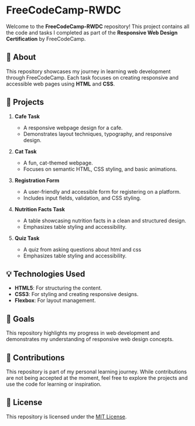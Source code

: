 # FreeCodeCamp-RWDC

Welcome to the **FreeCodeCamp-RWDC** repository! This project contains all the code and tasks I completed as part of the **Responsive Web Design Certification** by FreeCodeCamp.

## 📖 About

This repository showcases my journey in learning web development through FreeCodeCamp. Each task focuses on creating responsive and accessible web pages using **HTML** and **CSS**.

## 🚀 Projects

1. **Cafe Task**  
   - A responsive webpage design for a cafe.  
   - Demonstrates layout techniques, typography, and responsive design.  

2. **Cat Task**  
   - A fun, cat-themed webpage.  
   - Focuses on semantic HTML, CSS styling, and basic animations.  

3. **Registration Form**  
   - A user-friendly and accessible form for registering on a platform.  
   - Includes input fields, validation, and CSS styling.  

4. **Nutrition Facts Task**  
   - A table showcasing nutrition facts in a clean and structured design.  
   - Emphasizes table styling and accessibility.

5. **Quiz Task**  
   - A quiz from asking questions about html and css  
   - Emphasizes table styling and accessibility.  

## 💡 Technologies Used

- **HTML5**: For structuring the content.
- **CSS3**: For styling and creating responsive designs.
- **Flexbox**: For layout management.

## 🎯 Goals

This repository highlights my progress in web development and demonstrates my understanding of responsive web design concepts.

## 🤝 Contributions

This repository is part of my personal learning journey. While contributions are not being accepted at the moment, feel free to explore the projects and use the code for learning or inspiration.

## 📝 License

This repository is licensed under the [MIT License](LICENSE).
